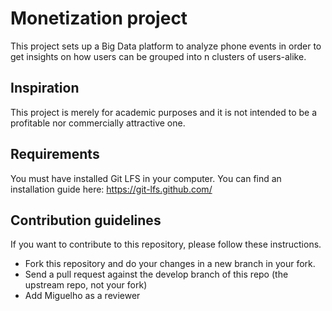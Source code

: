 # Monetization project

This project sets up a Big Data platform to analyze phone events in order to get insights on how users can be grouped 
into n clusters of users-alike. 

## Inspiration
This project is merely for academic purposes and it is not intended to be a profitable  nor commercially attractive one.

## Requirements

You must have installed Git LFS in your computer. You can find an installation guide here: https://git-lfs.github.com/


## Contribution guidelines

If you want to contribute to this repository, please follow these instructions.

* Fork this repository and do your changes in a new branch in your
  fork.
* Send a pull request against the develop branch of this repo (the
  upstream repo, not your fork)
* Add Miguelho as a reviewer
